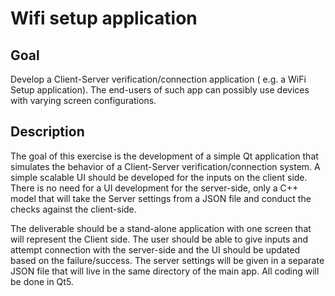 # Wifi setup application


## Goal

Develop a Client-Server verification/connection application ( e.g. a WiFi Setup application).
The end-users of such app can possibly use devices with varying screen configurations.


## Description

The goal of this exercise is the development of a simple Qt application that simulates the
behavior of a Client-Server verification/connection system.
A simple scalable UI should be developed for the inputs on the client side. There is no need for
a UI development for the server-side, only a C++ model that will take the Server settings from a
JSON file and conduct the checks against the client-side.


The deliverable should be a stand-alone application with one screen that will represent the
Client side. The user should be able to give inputs and attempt connection with the server-side
and the UI should be updated based on the failure/success. The server settings will be given in
a separate JSON file that will live in the same directory of the main app.
All coding will be done in Qt5.
